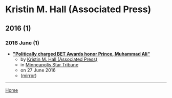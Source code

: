 # Kristin M. Hall (Associated Press)

## 2016 (1)

### 2016 June (1)

 - [**"Politically charged BET Awards honor Prince, Muhammad Ali"**](https://www.startribune.com/politically-charged-bet-awards-honor-prince-muhammad-ali/384492881/)
    - by [Kristin M. Hall (Associated Press)](../../../authors/associated-press/kristin-m-hall/index.md)
    - in [Minneapolis Star Tribune](../../../publications/minneapolis-star-tribune/index.md)
    - on 27 June 2016
    - ([mirror](https://web.archive.org/web/*/https://www.startribune.com/politically-charged-bet-awards-honor-prince-muhammad-ali/384492881/))

----

[Home](../index.md)
